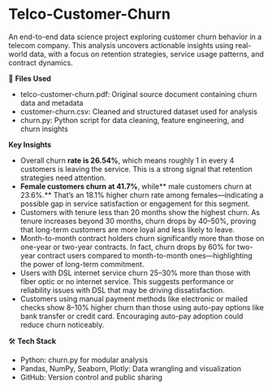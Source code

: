 # Telco-Customer-Churn
An end-to-end data science project exploring customer churn behavior in a telecom company. This analysis uncovers actionable insights using real-world data, with a focus on retention strategies, service usage patterns, and contract dynamics.

📁 **Files Used**
- telco-customer-churn.pdf: Original source document containing churn data and metadata
- customer-churn.csv: Cleaned and structured dataset used for analysis
- churn.py: Python script for data cleaning, feature engineering, and churn insights

**Key Insights**
- Overall churn **rate is 26.54%**, which means roughly 1 in every 4 customers is leaving the service. This is a strong signal that retention strategies need attention.
- **Female customers churn at 41.7%**, while** male customers churn at 23.6%.** That’s an 18.1% higher churn rate among females—indicating a possible gap in service satisfaction or engagement for this segment.
- Customers with tenure less than 20 months show the highest churn. As tenure increases beyond 30 months, churn drops by 40–50%, proving that long-term customers are more loyal and less likely to leave.
- Month-to-month contract holders churn significantly more than those on one-year or two-year contracts. In fact, churn drops by 60% for two-year contract users compared to month-to-month ones—highlighting the power of long-term commitment.
- Users with DSL internet service churn 25–30% more than those with fiber optic or no internet service. This suggests performance or reliability issues with DSL that may be driving dissatisfaction.
- Customers using manual payment methods like electronic or mailed checks show 8–10% higher churn than those using auto-pay options like bank transfer or credit card. Encouraging auto-pay adoption could reduce churn noticeably.

🛠️ **Tech Stack**
- Python: churn.py for modular analysis
- Pandas, NumPy, Seaborn, Plotly: Data wrangling and visualization
- GitHub: Version control and public sharing





